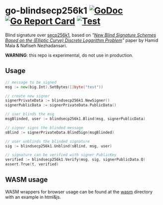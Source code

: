 # go-blindsecp256k1 [![GoDoc](https://godoc.org/github.com/arnaucube/go-blindsecp256k1?status.svg)](https://godoc.org/github.com/arnaucube/go-blindsecp256k1) [![Go Report Card](https://goreportcard.com/badge/github.com/arnaucube/go-blindsecp256k1)](https://goreportcard.com/report/github.com/arnaucube/go-blindsecp256k1) [![Test](https://github.com/arnaucube/go-blindsecp256k1/workflows/Test/badge.svg)](https://github.com/arnaucube/go-blindsecp256k1/actions?query=workflow%3ATest)

Blind signature over [secp256k1](https://en.bitcoin.it/wiki/Secp256k1), based on *"[New Blind Signature Schemes Based on the (Elliptic Curve) Discrete Logarithm Problem](https://sci-hub.do/10.1109/ICCKE.2013.6682844)"* paper by Hamid Mala & Nafiseh Nezhadansari.

**WARNING**: this repo is experimental, do not use in production.

## Usage

```go
// message to be signed
msg := new(big.Int).SetBytes([]byte("test"))

// create new signer
signerPrivateData := blindsecp256k1.NewSigner()
signerPublicData := signerPrivateData.PublicData()

// user blinds the msg
msgBlinded, user := blindsecp256k1.Blind(msg, signerPublicData)

// signer signs the blinded message
sBlind := signerPrivateData.BlindSign(msgBlinded)

// user unblinds the blinded signature
sig := blindsecp256k1.Unblind(sBlind, msg, user)

// signature can be verified with signer PublicKey
verified := blindsecp256k1.Verify(msg, sig, signerPublicData.Q)
assert.True(t, verified)
```

## WASM usage
WASM wrappers for browser usage can be found at the [wasm](https://github.com/arnaucube/go-blindsecp256k1/tree/master/wasm/) directory with an example in html&js.
